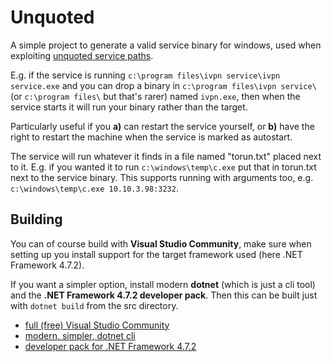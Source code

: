 # Unquoted

A simple project to generate a valid service binary for windows, used when exploiting [unquoted service paths](https://book.hacktricks.xyz/windows-hardening/windows-local-privilege-escalation#unquoted-service-paths).

E.g. if the service is running `c:\program files\ivpn service\ivpn service.exe` and you can drop a binary in `c:\program files\ivpn service\` (or `c:\program files\` but that's rarer) named `ivpn.exe`, then when the service starts it will run your binary rather than the target.

Particularly useful if you **a)** can restart the service yourself, or **b)** have the right to restart the machine when the service is marked as autostart.

The service will run whatever it finds in a file named "torun.txt" placed next to it. E.g. if you wanted it to run `c:\windows\temp\c.exe` put that in torun.txt next to the service binary. This supports running with arguments too, e.g. `c:\windows\temp\c.exe 10.10.3.98:3232`.

## Building

You can of course build with **Visual Studio Community**, make sure when setting up you install support for the target framework used (here .NET Framework 4.7.2).

If you want a simpler option, install modern **dotnet** (which is just a cli tool) and the **.NET Framework 4.7.2 developer pack**. Then this can be built just with `dotnet build` from the src directory.

- [full (free) Visual Studio Community](https://visualstudio.microsoft.com/vs/community/)
- [modern, simpler, dotnet cli](https://dotnet.microsoft.com/en-us/download)
- [developer pack for .NET Framework 4.7.2](https://dotnet.microsoft.com/en-us/download/dotnet-framework/thank-you/net472-developer-pack-offline-installer)